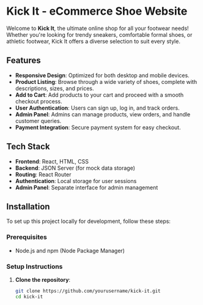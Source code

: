 # Kick It - eCommerce Shoe Website

Welcome to **Kick It**, the ultimate online shop for all your footwear needs! Whether you're looking for trendy sneakers, comfortable formal shoes, or athletic footwear, Kick It offers a diverse selection to suit every style.

## Features

- **Responsive Design**: Optimized for both desktop and mobile devices.
- **Product Listing**: Browse through a wide variety of shoes, complete with descriptions, sizes, and prices.
- **Add to Cart**: Add products to your cart and proceed with a smooth checkout process.
- **User Authentication**: Users can sign up, log in, and track orders.
- **Admin Panel**: Admins can manage products, view orders, and handle customer queries.
- **Payment Integration**: Secure payment system for easy checkout.

## Tech Stack

- **Frontend**: React, HTML, CSS
- **Backend**: JSON Server (for mock data storage)
- **Routing**: React Router
- **Authentication**: Local storage for user sessions
- **Admin Panel**: Separate interface for admin management

## Installation

To set up this project locally for development, follow these steps:

### Prerequisites

- Node.js and npm (Node Package Manager)

### Setup Instructions

1. **Clone the repository**:
   ```bash
   git clone https://github.com/yourusername/kick-it.git
   cd kick-it
